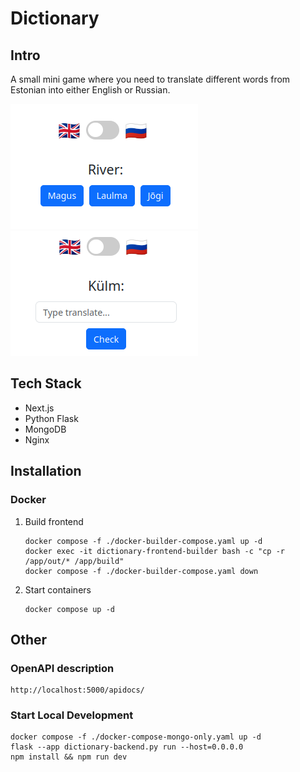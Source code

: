 # Dictionary

## Intro

A small mini game where you need to translate different words from Estonian into either English or Russian.

![](example_type.png)
![](example_select.png)

## Tech Stack

* Next.js
* Python Flask
* MongoDB
* Nginx

## Installation

### Docker

1. Build frontend

       docker compose -f ./docker-builder-compose.yaml up -d
       docker exec -it dictionary-frontend-builder bash -c "cp -r /app/out/* /app/build"
       docker compose -f ./docker-builder-compose.yaml down

1. Start containers

       docker compose up -d

## Other

### OpenAPI description
    http://localhost:5000/apidocs/

### Start Local Development

    docker compose -f ./docker-compose-mongo-only.yaml up -d
    flask --app dictionary-backend.py run --host=0.0.0.0
    npm install && npm run dev